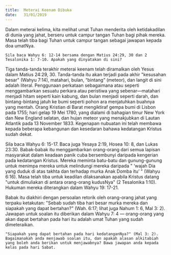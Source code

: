 ```yaml
---
title:  Meterai Keenam Dibuka
date:   31/01/2019
---
```


Dalam meterai kelima, kita melihat umat Tuhan menderita oleh ketidakadilan di dunia yang jahat, berseru untuk campur tangan Tuhan bagi pihak mereka. Masa telah tiba bagi Tuhan untuk campur tangan sebagai jawapan kepada doa umatNya.

`Sila baca Wahyu 6: 12-14 bersama dengan Matius 24:29, 30 dan 2 Tesalonika 1: 7-10. Apakah yang dinyatakan di sini?`

Tiga tanda-tanda terakhir meterai keenam telah  diramalkan oleh Yesus dalam Matius 24:29, 30. Tanda-tanda itu  akan terjadi pada akhir "kesusahan besar" (Wahyu 7:14), matahari, bulan, “bintang” (meteor), dan langit di sini adalah literal.   Penggunaan perkataan sebagaimana atau seperti menggambarkan    sesuatu perkara  atau peristiwa yang sebenar—matahari  menjadi hitam seperti kain kabung, dan bulan menjadi seperti darah, dan bintang-bintang jatuh ke bumi seperti pohon ara menjatuhkan buahnya yang mentah. Orang Kristian di Barat mengiktiraf gempa bumi di Lisbon pada 1755; hari gelap 19 Mei 1780, yang dialami di bahagian timur New York dan New England selatan, dan hujan meteor yang menakjubkan di Lautan Atlantik pada 13 November 1833. Kegenapan nubuatan ini telah membawa kepada beberapa kebangunan dan kesedaran bahawa kedatangan Kristus sudah dekat.

Sila baca Wahyu 6: 15-17. Baca juga Yesaya 2:19, Hosea 10: 8, dan Lukas 23:30. Babak-babak itu menggambarkan orang-orang dari semua lapisan masyarakat dalam keadaan panik  cuba bersembunyi daripada kengerian pada kedatangan Kristus. Mereka meminta batu-batu dan gunung-gunung untuk menimpa mereka untuk melindungi mereka daripada " ‘wajah Dia yang duduk di atas takhta dan terhadap murka Anak Domba itu’ " (Wahyu 6:16). Masa telah tiba untuk keadilan dilaksanakan apabila Kristus datang "untuk dimuliakan di antara orang-orang kudusNya" (2 Tesalonika 1:10). Hukuman mereka diterangkan dalam Wahyu 19: 17-21.

Babak itu  diakhiri dengan persoalan retorik oleh orang-orang jahat yang terpaku ketakutan: "Sebab sudah tiba hari besar murka mereka dan siapakah yang dapat bertahan?" (Wah. 6:17; lihat juga Nahum 1: 6, Mal 3: 2). Jawapan untuk soalan itu diberikan dalam Wahyu 7: 4 — orang-orang yang akan dapat bertahan pada hari itu adalah umat Tuhan yang sudah dimeteraikan.

`"Siapakah yang dapat bertahan pada hari kedatanganNya?" (Mal 3: 2). Bagaimanakah anda menjawab soalan itu, dan apakah alasan alkitabiah yang boleh anda berikan untuk menjawabnya? Bawa jawapan anda kepada kelas pada hari Sabat.`